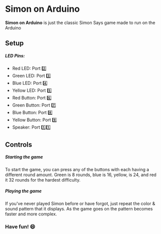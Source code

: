 Simon on Arduino
======
**Simon on Arduino** is just the classic Simon Says game made to run on the Arduino

## Setup
##### LED Pins:
* Red LED: Port :two:
* Green LED: Port :three:
* Blue LED: Port :four:
* Yellow LED: Port :five:
* Red Button: Port :six:
* Green Button: Port :seven:
* Blue Button: Port :eight:
* Yellow Button: Port :nine:
* Speaker: Port :one::one:

## Controls
##### Starting the game
To start the game, you can press any of the buttons with each having a different round amount. Green is 8 rounds, blue is 16, yellow, is 24, and red it 32 rounds for the hardest difficulty.
##### Playing the game
If you've never played Simon before or have forgot, just repeat the color & sound pattern that it displays. As the game goes on the pattern becomes faster and more complex. 
### Have fun! :smile:
